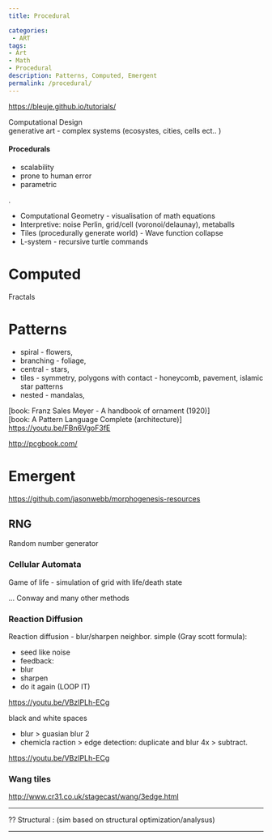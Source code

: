 ```yaml
---
title: Procedural

categories:
 - ART
tags:
- Art
- Math
- Procedural
description: Patterns, Computed, Emergent
permalink: /procedural/
---
```











https://bleuje.github.io/tutorials/

Computational Design    
generative art -  complex systems (ecosystes, cities, cells ect.. )  


#### Procedurals
- scalability
- prone to human error
- parametric

.
- Computational Geometry - visualisation of math equations
- Interpretive: noise Perlin, grid/cell (voronoi/delaunay), metaballs
- Tiles (procedurally generate world) - Wave function collapse
- L-system - recursive turtle commands



# Computed

Fractals

# Patterns



- spiral - flowers,
- branching - foliage,
- central - stars,  
- tiles - symmetry, polygons with contact - honeycomb, pavement, islamic star patterns
- nested - mandalas,


[book: Franz Sales Meyer - A handbook of ornament (1920)]  
[book: A Pattern Language Complete (architecture)]
https://youtu.be/FBn6VgoF3fE  

http://pcgbook.com/


# Emergent

https://github.com/jasonwebb/morphogenesis-resources

##  RNG
Random number generator




### Cellular Automata
Game of life - simulation of grid with life/death state

...
Conway and many other methods

### Reaction Diffusion
Reaction diffusion - blur/sharpen neighbor.
simple (Gray scott formula):
- seed like noise
- feedback:
- blur
- sharpen
- do it again (LOOP IT)

https://youtu.be/VBzIPLh-ECg


black and white spaces
- blur > guasian blur 2
- chemicla raction > edge detection:  duplicate and blur 4x > subtract.

https://youtu.be/VBzIPLh-ECg

### Wang tiles

http://www.cr31.co.uk/stagecast/wang/3edge.html



---


?? Structural : (sim based on structural optimization/analysus)

------      
